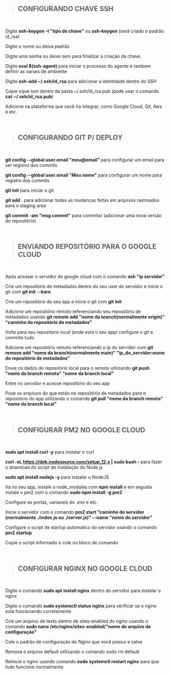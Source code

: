 > ## CONFIGURANDO CHAVE SSH

<br>

Digite **ssh-keygen -t "tipo de chave"** ou **ssh-keygen** (será criado o padrão id_rsa)

Digite o nome ou deixa padrão

Digite uma senha ou deixe sem para finalizar a criação da chave.

Digite **eval $(ssh-agent)** para iniciar o processo do agente e tambem definir as variais de ambiente

Digite **ssh-add ~/.ssh/id_rsa** para adicionar a identidade dentro do SSH

Copie oque tem dentro da pasta ~/.ssh/id_rsa.pub (pode usar o comando **cat ~/.ssh/id_rsa.pub**)

Adicione na plataforma que você ira integrar, como Google Cloud, Git, Aws e etc.

<br>

> ## CONFIGURANDO GIT P/ DEPLOY
 
<br>

**git config --global user.email "meu@email"** para configurar um email para ser registro dos commits

**git config --global user.email "Meu nome"** para configurar um nome para registro dos commits

**git init** para iniciar o git

**git add .** para adicionar todas as mudanças feitas em arquivos rastreados para o staging area

**git commit -am "msg commit"** para commitar (adicionar uma nova versão do repositório)

<br>

> ## ENVIANDO REPOSITÓRIO PARA O GOOGLE CLOUD

<br>

Após acessar o servidor do google cloud com o comando **ssh "ip servidor"**

Crie um repositório de metadados dentro do seu user do servidor e inicie o git com **git init --bare**.

Crie um repositório do seu app e inicie o git com **git init**

Adicione um repositório remoto referenciando seu repositório de metadados usando **git remote add "nome da branch(normalmente origin)" "caminho do repositório de metadados"**

Volte para seu repositório local (onde esta o seu app) configure o git e commite tudo

Adicione um repositório remoto referenciando o ip do servidor com **git remove add "nome da branch(normalmente main)" "ip_do_servidor:nome do repositório de metadados"**

Envie os dados do repositório local para o remoto utilizando **git push "nome da branch remota" "nome da branch local"**

Entre no servidor e acesse repositório do seu app

Puxe os arquivos do que estão no repositório de metadados para o repositório do app utilizando o comando **git pull "nome da branch remota" "nome da branch local"**

<br>

> ## CONFIGURAR PM2 NO GOOGLE CLOUD

<br>

**sudo apt install curl -y** para instalar o curl

**curl -sL https://deb.nodesource.com/setup_12.x | sudo bash -** para fazer o download do script de instalação do Node.js

**sudo apt install nodejs -y** para instalar o NodeJS

Va no seu app, instale o node_modules com **npm install** e em seguida instale o pm2 com o comando **sudo npm install -g pm2**

Configure as portas, variaveis do .env e etc.

Inicie o servidor com o comando **pm2 start "caminho do servidor (normalmente ./index.js ou ./server.js)" --name "nome do servidor"**

Configure o script de startup automatico do servidor usando o comando **pm2 startup**

Copie o script informado e cole no bloco de comando

<br>

> ## CONFIGURAR NGINX NO GOOGLE CLOUD

<br>

Digite o comando **sudo apt install nginx** dentro do servidor para instalar o nginx

Digite o comando **sudo systemctl status nginx** para verificar se o nginx está funcionando corretamente

Crie um arquivo de texto dentro de sites-enabled do nginx usando o comando **sudo nano /etc/nginx/sites-enabled/"nome do arquivo de configuração"**

Cole o padrão de configuração do Nginx que você possui e salve

Remova o arquivo default utilizando o comando sudo rm default

Reinicie o nginx usando comando **sudo systemctl restart nginx** para que tudo funcione normalmente
